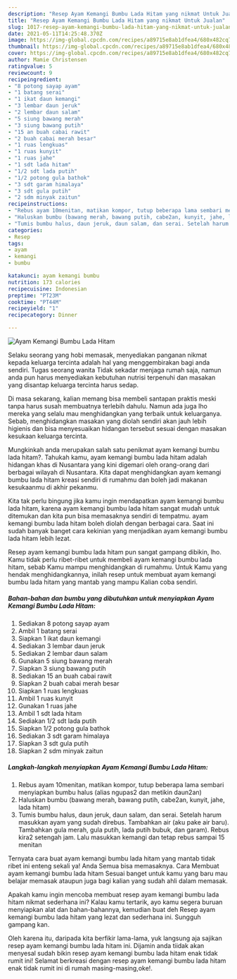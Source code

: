 ```yaml
---
description: "Resep Ayam Kemangi Bumbu Lada Hitam yang nikmat Untuk Jualan"
title: "Resep Ayam Kemangi Bumbu Lada Hitam yang nikmat Untuk Jualan"
slug: 1017-resep-ayam-kemangi-bumbu-lada-hitam-yang-nikmat-untuk-jualan
date: 2021-05-11T14:25:48.370Z
image: https://img-global.cpcdn.com/recipes/a89715e8ab1dfea4/680x482cq70/ayam-kemangi-bumbu-lada-hitam-foto-resep-utama.jpg
thumbnail: https://img-global.cpcdn.com/recipes/a89715e8ab1dfea4/680x482cq70/ayam-kemangi-bumbu-lada-hitam-foto-resep-utama.jpg
cover: https://img-global.cpcdn.com/recipes/a89715e8ab1dfea4/680x482cq70/ayam-kemangi-bumbu-lada-hitam-foto-resep-utama.jpg
author: Mamie Christensen
ratingvalue: 5
reviewcount: 9
recipeingredient:
- "8 potong sayap ayam"
- "1 batang serai"
- "1 ikat daun kemangi"
- "3 lembar daun jeruk"
- "2 lembar daun salam"
- "5 siung bawang merah"
- "3 siung bawang putih"
- "15 an buah cabai rawit"
- "2 buah cabai merah besar"
- "1 ruas lengkuas"
- "1 ruas kunyit"
- "1 ruas jahe"
- "1 sdt lada hitam"
- "1/2 sdt lada putih"
- "1/2 potong gula bathok"
- "3 sdt garam himalaya"
- "3 sdt gula putih"
- "2 sdm minyak zaitun"
recipeinstructions:
- "Rebus ayam 10menitan, matikan kompor, tutup beberapa lama sembari menyiapkan bumbu halus (alias ngupas2 dan metikin daun2an)"
- "Haluskan bumbu (bawang merah, bawang putih, cabe2an, kunyit, jahe, lada hitam)"
- "Tumis bumbu halus, daun jeruk, daun salam, dan serai. Setelah harum masukkan ayam yang sudah direbus. Tambahkan air (aku pake air baru). Tambahkan gula merah, gula putih, lada putih bubuk, dan garam). Rebus kira2 setengah jam. Lalu masukkan kemangi dan tetap rebus sampai 15 menitan"
categories:
- Resep
tags:
- ayam
- kemangi
- bumbu

katakunci: ayam kemangi bumbu 
nutrition: 173 calories
recipecuisine: Indonesian
preptime: "PT23M"
cooktime: "PT44M"
recipeyield: "1"
recipecategory: Dinner

---
```



![Ayam Kemangi Bumbu Lada Hitam](https://img-global.cpcdn.com/recipes/a89715e8ab1dfea4/680x482cq70/ayam-kemangi-bumbu-lada-hitam-foto-resep-utama.jpg)

Selaku seorang yang hobi memasak, menyediakan panganan nikmat kepada keluarga tercinta adalah hal yang menggembirakan bagi anda sendiri. Tugas seorang  wanita Tidak sekadar menjaga rumah saja, namun anda pun harus menyediakan kebutuhan nutrisi terpenuhi dan masakan yang disantap keluarga tercinta harus sedap.

Di masa  sekarang, kalian memang bisa membeli santapan praktis meski tanpa harus susah membuatnya terlebih dahulu. Namun ada juga lho mereka yang selalu mau menghidangkan yang terbaik untuk keluarganya. Sebab, menghidangkan masakan yang diolah sendiri akan jauh lebih higienis dan bisa menyesuaikan hidangan tersebut sesuai dengan masakan kesukaan keluarga tercinta. 



Mungkinkah anda merupakan salah satu penikmat ayam kemangi bumbu lada hitam?. Tahukah kamu, ayam kemangi bumbu lada hitam adalah hidangan khas di Nusantara yang kini digemari oleh orang-orang dari berbagai wilayah di Nusantara. Kita dapat menghidangkan ayam kemangi bumbu lada hitam kreasi sendiri di rumahmu dan boleh jadi makanan kesukaanmu di akhir pekanmu.

Kita tak perlu bingung jika kamu ingin mendapatkan ayam kemangi bumbu lada hitam, karena ayam kemangi bumbu lada hitam sangat mudah untuk ditemukan dan kita pun bisa memasaknya sendiri di tempatmu. ayam kemangi bumbu lada hitam boleh diolah dengan berbagai cara. Saat ini sudah banyak banget cara kekinian yang menjadikan ayam kemangi bumbu lada hitam lebih lezat.

Resep ayam kemangi bumbu lada hitam pun sangat gampang dibikin, lho. Kamu tidak perlu ribet-ribet untuk membeli ayam kemangi bumbu lada hitam, sebab Kamu mampu menghidangkan di rumahmu. Untuk Kamu yang hendak menghidangkannya, inilah resep untuk membuat ayam kemangi bumbu lada hitam yang mantab yang mampu Kalian coba sendiri.

<!--inarticleads1-->

##### Bahan-bahan dan bumbu yang dibutuhkan untuk menyiapkan Ayam Kemangi Bumbu Lada Hitam:

1. Sediakan 8 potong sayap ayam
1. Ambil 1 batang serai
1. Siapkan 1 ikat daun kemangi
1. Sediakan 3 lembar daun jeruk
1. Sediakan 2 lembar daun salam
1. Gunakan 5 siung bawang merah
1. Siapkan 3 siung bawang putih
1. Sediakan 15 an buah cabai rawit
1. Siapkan 2 buah cabai merah besar
1. Siapkan 1 ruas lengkuas
1. Ambil 1 ruas kunyit
1. Gunakan 1 ruas jahe
1. Ambil 1 sdt lada hitam
1. Sediakan 1/2 sdt lada putih
1. Siapkan 1/2 potong gula bathok
1. Sediakan 3 sdt garam himalaya
1. Siapkan 3 sdt gula putih
1. Siapkan 2 sdm minyak zaitun




<!--inarticleads2-->

##### Langkah-langkah menyiapkan Ayam Kemangi Bumbu Lada Hitam:

1. Rebus ayam 10menitan, matikan kompor, tutup beberapa lama sembari menyiapkan bumbu halus (alias ngupas2 dan metikin daun2an)
1. Haluskan bumbu (bawang merah, bawang putih, cabe2an, kunyit, jahe, lada hitam)
1. Tumis bumbu halus, daun jeruk, daun salam, dan serai. Setelah harum masukkan ayam yang sudah direbus. Tambahkan air (aku pake air baru). Tambahkan gula merah, gula putih, lada putih bubuk, dan garam). Rebus kira2 setengah jam. Lalu masukkan kemangi dan tetap rebus sampai 15 menitan




Ternyata cara buat ayam kemangi bumbu lada hitam yang mantab tidak ribet ini enteng sekali ya! Anda Semua bisa memasaknya. Cara Membuat ayam kemangi bumbu lada hitam Sesuai banget untuk kamu yang baru mau belajar memasak ataupun juga bagi kalian yang sudah ahli dalam memasak.

Apakah kamu ingin mencoba membuat resep ayam kemangi bumbu lada hitam nikmat sederhana ini? Kalau kamu tertarik, ayo kamu segera buruan menyiapkan alat dan bahan-bahannya, kemudian buat deh Resep ayam kemangi bumbu lada hitam yang lezat dan sederhana ini. Sungguh gampang kan. 

Oleh karena itu, daripada kita berfikir lama-lama, yuk langsung aja sajikan resep ayam kemangi bumbu lada hitam ini. Dijamin anda tiidak akan menyesal sudah bikin resep ayam kemangi bumbu lada hitam enak tidak rumit ini! Selamat berkreasi dengan resep ayam kemangi bumbu lada hitam enak tidak rumit ini di rumah masing-masing,oke!.

